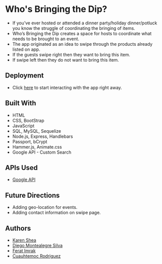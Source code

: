 # Who's Bringing the Dip? 

* If you’ve ever hosted or attended a dinner party/holiday dinner/potluck you know the struggle of coordinating the bringing of items.
* Who’s Bringing the Dip creates a space for hosts to coordinate what needs to be brought to an event. 
* The app originated as an idea to swipe through the products already listed on app.
* If the guests swipe right then they want to bring this item. 
* If swipe left then they do not want to bring this item.

## Deployment

* Click [here](http://thedip.herokuapp.com/login) to start interacting with the app right away.

## Built With 

* HTML
* CSS, BootStrap
* JavaScript
* SQL, MySQL, Sequelize 
* Node.js, Express, Handlebars
* Passport, bCrypt
* Hammer.js, Animate.css
* Google API - Custom Search


## APIs Used

* [Google API](https://developers.google.com/custom-search/v1/using_rest)

## Future Directions

* Adding geo-location for events.
* Adding contact information on swipe page.


## Authors

* [Karen Shea](https://github.com/ks563)
* [Diego Montealegre Silva](https://github.com/didachos24)
* [Ferat Imrak](https://github.com/jiro1)
* [Cuauhtemoc Rodriguez](https://github.com/Cuauhtemoc)
